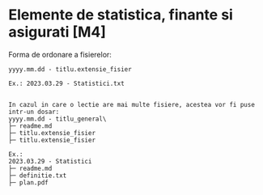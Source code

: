 # Elemente de statistica, finante si asigurati [M4]

Forma de ordonare a fisierelor:
```
yyyy.mm.dd - titlu.extensie_fisier

Ex.: 2023.03.29 - Statistici.txt


In cazul in care o lectie are mai multe fisiere, acestea vor fi puse intr-un dosar:
yyyy.mm.dd - titlu_general\
├─ readme.md
├─ titlu.extensie_fisier
├─ titlu.extensie_fisier

Ex.:
2023.03.29 - Statistici
├─ readme.md
├─ definitie.txt
├─ plan.pdf 
```
